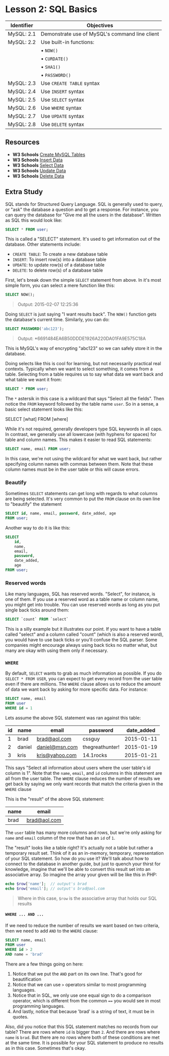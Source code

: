 # Lesson 2: SQL Basics

Identifier   | Objectives
-------------|------------
MySQL: 2.1   | Demonstrate use of MySQL's command line client
MySQL: 2.2   | Use built-in functions:
             | &bull; `NOW()`
             | &bull; `CURDATE()`
             | &bull; `SHA1()`
             | &bull; `PASSWORD()`
MySQL: 2.3   | Use `CREATE TABLE` syntax
MySQL: 2.4   | Use `INSERT` syntax
MySQL: 2.5   | Use `SELECT` syntax
MySQL: 2.6   | Use `WHERE` syntax
MySQL: 2.7   | Use `UPDATE` syntax
MySQL: 2.8   | Use `DELETE` syntax

## Resources
- __W3 Schools__ [Create MySQL Tables](http://www.w3schools.com/php/php_mysql_create_table.asp)
- __W3 Schools__ [Insert Data](http://www.w3schools.com/php/php_mysql_insert.asp)
- __W3 Schools__ [Select Data](http://www.w3schools.com/php/php_mysql_select.asp)
- __W3 Schools__ [Update Data](http://www.w3schools.com/php/php_mysql_update.asp)
- __W3 Schools__ [Delete Data](http://www.w3schools.com/php/php_mysql_delete.asp)

## Extra Study

SQL stands for Structured Query Language. SQL is generally used to query, or "ask" the database a question and to get a response. For instance, you can query the database for "Give me all the users in the database". Written as SQL this would look like:

```sql
SELECT * FROM user;
```

This is called a "SELECT" statement. It's used to get information out of the database. Other statements include:

- `CREATE TABLE`: To create a new database table
- `INSERT`: To insert row(s) into a database table
- `UPDATE`: to update row(s) of a database table
- `DELETE`: to delete row(s) of a database table

First, let's break down the simple `SELECT` statement from above. In it's most simple form, you can select a mere function like this:

```sql
SELECT NOW();
```

> Output: 2015-02-07 12:25:36

Doing `SELECT` is just saying "I want results back". The `NOW()` function gets the database's current time. Similarly, you can do:

```sql
SELECT PASSWORD('abc123');
```

> Output: *6691484EA6B50DDDE1926A220DA01FA9E575C18A

This is MySQL's way of encrypting "abc123" so we can safely store it in the database.

Doing selects like this is cool for learning, but not necessarily practical real contexts. Typically when we want to select something, it comes from a table. Selecting from a table requires us to say what data we want back and what table we want it from:

```sql
SELECT * FROM user;
```

The `*` astersik in this case is a wildcard that says "Select all the fields". Then notice the `FROM` keyword followed by the table name `user`. So in a sense, a basic select statement looks like this:

SELECT [what] FROM [where]

While it's not required, generally developers type SQL keywords in all caps. In contrast, we generally use all lowercase (with hyphens for spaces) for table and column names. This makes it easier to read SQL statements:

```sql
SELECT name, email FROM user;
```

In this case, we're not using the wildcard for what we want back, but rather specifying column names with commas between them. Note that these column names must be in the user table or this will cause errors.

### Beautify

Sometimes `SELECT` statements can get long with regards to what columns are being selected. It's very common to put the `FROM` clause on its own line to "beautify" the statement

```sql
SELECT id, name, email, password, date_added, age
FROM user;
```

Another way to do it is like this:

```sql
SELECT
	id,
	name,
	email,
	password,
	date_added,
	age
FROM user;
```

### Reserved words

Like many languages, SQL has reserved words. "Select", for instance, is one of them. If you use a reserved word as a table name or column name, you might get into trouble. You can use reserved words as long as you put single back ticks around them:

```sql
SELECT `count` FROM `select`
```

This is a silly example but it illustrates our point. If you want to have a table called "select" and a column called "count" (which is also a reserved word), you would have to use back ticks or you'll confuse the SQL parser. Some companies might encourage always using back ticks no matter what, but many are okay with using them only if necessary. 

### `WHERE`

By default, `SELECT` wants to grab as much information as possible. If you do `SELECT * FROM USER`, you can expect to get every record from the user table even if there are millions. The `WHERE` clause allows us to reduce the amount of data we want back by asking for more specific data. For instance:

```sql
SELECT name, email
FROM user
WHERE id = 1
```

Lets assume the above SQL statement was ran against this table:

id | name | email | password | date_added
---|------|-------|----------|----------
1|brad|brad@aol.com|cssguy|2015-01-11
2|daniel|daniel@msn.com|thegreathunter!|2015-01-19
3|kris|kris@yahoo.com|14.1rocks|2015-01-21

This says "Select all information about users where the user table's id column is 1". Note that the `name`, `email`, and `id` columns in this statement are all from the user table. The `WHERE` clause reduces the number of results we get back by saying we only want records that match the criteria given in the `WHERE` clause

This is the "result" of the above SQL statement:

name | email
-----|------
brad |brad@aol.com

The `user` table has many more columns and rows, but we're only asking for `name` and `email` column of the row that has an `id` of `1`.

The "result" looks like a table right? It's actually not a table but rather a temporary result set. Think of it as an in-memory, temporary, representation of your SQL statement. So how do you use it? We'll talk about how to connect to the database in another guide, but just to quench your thirst for knowledge, imagine that we'll be able to convert this result set into an associative array. So imagine the array your given will be like this in PHP:

```php
echo $row['name'];  // output's brad
echo $row['email']; // output's brad@aol.com
```

> Where in this case, `$row` is the associative array that holds our SQL results

#### `WHERE ... AND ...`

If we need to reduce the number of results we want based on two criteria, then we need to add `AND` to the `WHERE` clause:

```sql
SELECT name, email
FROM user
WHERE id > 2
AND name = 'brad'
```

There are a few things going on here:

1. Notice that we put the `AND` part on its own line. That's good for beautification
1. Notice that we can use `>` operators similar to most programming languages.
1. Notice that in SQL, we only use one equal sign to do a comparison operator, which is different from the common `==` you would see in most programming languages.
1. And lastly, notice that because 'brad' is a string of text, it must be in quotes.

Also, did you notice that this SQL statement matches no records from our table? There are rows where `id` is bigger than `2`. And there are rows where `name` is `brad`. But there are no rows where both of these conditions are met at the same time. It is possible for your SQL statement to produce no results as in this case. Sometimes that's okay.